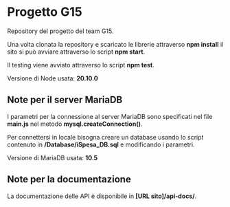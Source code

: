 # Progetto G15
Repository del progetto del team G15.

Una volta clonata la repository e scaricato le librerie attraverso **npm install** il sito si può avviare attraverso lo script **npm start**.

Il testing viene avviato attraverso lo script **npm test**.

Versione di Node usata: **20.10.0**


## Note per il server MariaDB
I parametri per la connessione al server MariaDB sono specificati nel file **main.js** nel metodo **mysql.createConnection()**.

Per connettersi in locale bisogna creare un database usando lo script contenuto in **/Database/iSpesa_DB.sql** e modificando i parametri.

Versione di MariaDB usata: **10.5**


## Note per la documentazione

La documentazione delle API è disponibile in **[URL sito]/api-docs/**.
